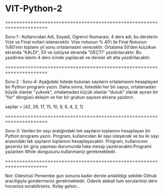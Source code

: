 # VIT-Python-2

=====================================================================


Soru-1 : Kullanıcıdan Adi, Soyadi, Ogrenci Numarasi, 4 ders adi, bu derslerin Vize ve Final notlari istenecektir. Vize notunun % 40′ı ile Final Notunun %60′ınin toplamı yil sonu ortalamasini verecektir. Ortalama 50‘den küçükse ekranda “KALDI“, 50 ve üstüyse ekranda “GEÇTİ” yazdırılacaktır. Bu yazdirma islemi 4 ders icinde yapilacak ve dersler alt alta yazdirilacaktir.

=====================================================================

Soru-2 : Soru-4: Aşağıdaki listede bulunan sayıların ortalamasını hesaplayan bir Python programı yazın. Daha sonra, listedeki her bir sayıyı, ortalamadan büyük olanlar "yuksek", ortalamadan küçük olanlar "dusuk" olarak ayıran bir "for" döngüsü ekleyin ve her bir grubun sayısını ekrana yazdırın.

sayilar = [42, 29, 17, 15, 10, 9, 6, 4, 2, 1]

=====================================================================

Soru-3: Verilen bir sayı aralığındaki tek sayıların toplamını hesaplayan bir Python programı yazın. Program, kullanıcıdan iki sayı isteyecek ve bu iki sayı arasındaki tek sayıların toplamını hesaplayacaktır. Program, kullanıcının geçersiz bir giriş yapması durumunda hata mesajı yazdıracaktır.Programi yazarken While dongusunu kullanmaniz gerekmektedir.

=====================================================================

Not: Odevinizi Persembe gun sonuna kadar derste anlatildigi sekilde Github araciligiyla gondermeniz gerekmektedir. Odevle alakali tum sorularinizi ders hocaniza sorabilirsiniz.
Kolay gelsin...




